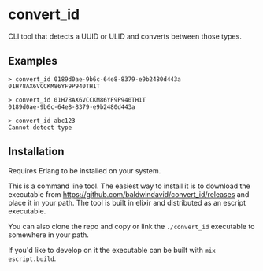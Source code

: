 # convert_id

CLI tool that detects a UUID or ULID and converts between those types.

## Examples

    > convert_id 0189d0ae-9b6c-64e8-8379-e9b2480d443a
    01H78AX6VCCKM86YF9P940TH1T

    > convert_id 01H78AX6VCCKM86YF9P940TH1T
    0189d0ae-9b6c-64e8-8379-e9b2480d443a

    > convert_id abc123
    Cannot detect type

## Installation

Requires Erlang to be installed on your system.

This is a command line tool. The easiest way to install it is to download the executable from https://github.com/baldwindavid/convert_id/releases and place it in your path. The tool is built in elixir and distributed as an escript executable.

You can also clone the repo and copy or link the `./convert_id` executable to somewhere in your path. 

If you'd like to develop on it the executable can be built with `mix escript.build`.